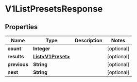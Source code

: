 

# V1ListPresetsResponse


## Properties

| Name | Type | Description | Notes |
|------------ | ------------- | ------------- | -------------|
|**count** | **Integer** |  |  [optional] |
|**results** | [**List&lt;V1Preset&gt;**](V1Preset.md) |  |  [optional] |
|**previous** | **String** |  |  [optional] |
|**next** | **String** |  |  [optional] |



